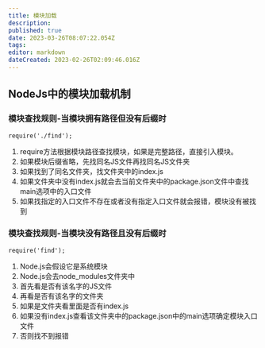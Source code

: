 ```yaml
---
title: 模块加载
description: 
published: true
date: 2023-03-26T08:07:22.054Z
tags: 
editor: markdown
dateCreated: 2023-02-26T02:09:46.016Z
---
```


## NodeJs中的模块加载机制

### 模块查找规则-当模块拥有路径但没有后缀时

`require('./find');`

1. require方法根据模块路径查找模块，如果是完整路径，直接引入模块。
2. 如果模块后缀省略，先找同名JS文件再找同名JS文件夹
3. 如果找到了同名文件夹，找文件夹中的index.js
4. 如果文件夹中没有index.js就会去当前文件夹中的package.json文件中查找main选项中的入口文件
5. 如果找指定的入口文件不存在或者没有指定入口文件就会报错，模块没有被找到

### 模块查找规则-当模块没有路径且没有后缀时

`require('find');`

1. Node.js会假设它是系统模块
2. Node.js会去node_modules文件夹中
3. 首先看是否有该名字的JS文件
4. 再看是否有该名字的文件夹
5. 如果是文件夹看里面是否有index.js
6. 如果没有index.js查看该文件夹中的package.json中的main选项确定模块入口文件
7. 否则找不到报错